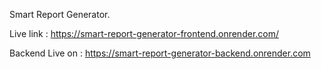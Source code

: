 Smart Report Generator.

Live link : https://smart-report-generator-frontend.onrender.com/

Backend Live on : https://smart-report-generator-backend.onrender.com
